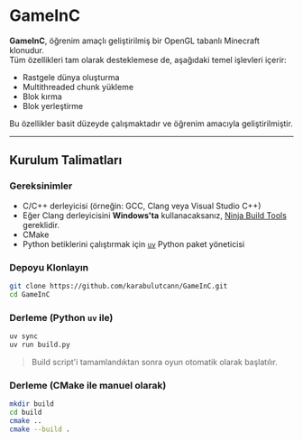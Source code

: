 # GameInC

**GameInC**, öğrenim amaçlı geliştirilmiş bir OpenGL tabanlı Minecraft klonudur.  
Tüm özellikleri tam olarak desteklemese de, aşağıdaki temel işlevleri içerir:

- Rastgele dünya oluşturma 
- Multithreaded chunk yükleme  
- Blok kırma  
- Blok yerleştirme 

Bu özellikler basit düzeyde çalışmaktadır ve öğrenim amacıyla geliştirilmiştir.

---

## Kurulum Talimatları

### Gereksinimler

- C/C++ derleyicisi (örneğin: GCC, Clang veya Visual Studio C++)
- Eğer Clang derleyicisini **Windows'ta** kullanacaksanız, [Ninja Build Tools](https://ninja-build.org/) gereklidir.
- CMake
- Python betiklerini çalıştırmak için [`uv`](https://github.com/astral-sh/uv) Python paket yöneticisi

### Depoyu Klonlayın

```bash
git clone https://github.com/karabulutcann/GameInC.git
cd GameInC
```

### Derleme (Python `uv` ile)

```bash
uv sync
uv run build.py
```

> Build script'i tamamlandıktan sonra oyun otomatik olarak başlatılır.

### Derleme (CMake ile manuel olarak)

```bash
mkdir build
cd build
cmake ..
cmake --build .
```
